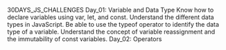 30DAYS_JS_CHALLENGES
Day_01: Variable and Data Type
Know how to declare variables using var, let, and const.
Understand the different data types in JavaScript.
Be able to use the typeof operator to identify the data type of a variable.
Understand the concept of variable reassignment and the immutability of const variables.
Day_02: Operators
